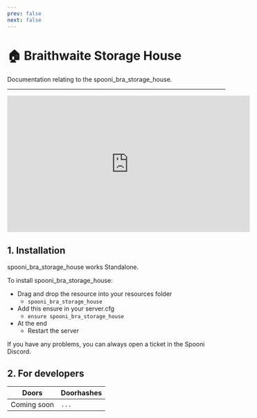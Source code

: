 ```yaml
---
prev: false
next: false
---
```


# 🏠 Braithwaite Storage House
Documentation relating to the spooni_bra_storage_house.

___
<iframe width="560" height="315" src="https://www.youtube.com/embed/" frameborder="0" allow="accelerometer; autoplay; clipboard-write; encrypted-media; gyroscope; picture-in-picture; web-share" allowfullscreen></iframe>

## 1. Installation
spooni_bra_storage_house works Standalone.  

To install spooni_bra_storage_house:
- Drag and drop the resource into your resources folder
  - `spooni_bra_storage_house`
- Add this ensure in your server.cfg
  - `ensure spooni_bra_storage_house`
- At the end
  - Restart the server

If you have any problems, you can always open a ticket in the Spooni Discord.

## 2. For developers
| Doors                     | Doorhashes
|---------------------------|----------------------------------------------------------------------------------|
| Coming soon               | `...`